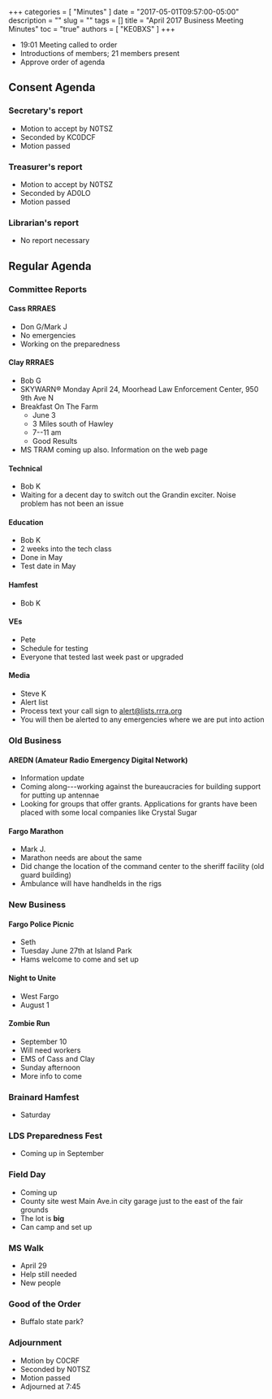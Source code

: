 +++
categories = [ "Minutes" ]
date = "2017-05-01T09:57:00-05:00"
description = ""
slug = ""
tags = []
title = "April 2017 Business Meeting Minutes"
toc = "true"
authors = [ "KE0BXS" ]
+++
* 19:01 Meeting called to order
* Introductions of members; 21 members present
* Approve order of agenda
<!--more-->
## Consent Agenda

### Secretary's report
* Motion to accept by N0TSZ
* Seconded by KC0DCF
* Motion passed

### Treasurer's report
* Motion to accept by N0TSZ
* Seconded by AD0LO
* Motion passed

### Librarian's report
* No report necessary

## Regular Agenda

### Committee Reports

#### Cass RRRAES
* Don G/Mark J
* No emergencies
* Working on the preparedness

#### Clay RRRAES
* Bob G
* SKYWARN&reg; Monday April 24, Moorhead Law Enforcement Center, 950 9th Ave N
* Breakfast On The Farm
    * June 3
    * 3 Miles south of Hawley
    * 7--11 am
    * Good Results
* MS TRAM coming up also. Information on the web page

#### Technical
* Bob K
* Waiting for a decent day to switch out the Grandin exciter. Noise problem
has not been an issue

#### Education
* Bob K
* 2 weeks into the tech class
* Done in May
* Test date in May

#### Hamfest
* Bob K

#### VEs
* Pete
* Schedule for testing
* Everyone that tested last week past or upgraded

#### Media
* Steve K
* Alert list
* Process text your call sign to alert@lists.rrra.org
* You will then be alerted to any emergencies where we are put into action

### Old Business

#### AREDN (Amateur Radio Emergency Digital Network)
* Information update
* Coming along---working against the bureaucracies for building support for putting up antennae
* Looking for groups that offer grants. Applications for grants have been placed with some local companies like Crystal Sugar

#### Fargo Marathon
* Mark J.
* Marathon needs are about the same
* Did change the location of the command center to the sheriff facility (old guard building)
* Ambulance will have handhelds in the rigs

### New Business

#### Fargo Police Picnic
* Seth
* Tuesday June 27th at Island Park
* Hams welcome to come and set up

#### Night to Unite
* West Fargo
* August 1

#### Zombie Run
* September 10
* Will need workers
* EMS of Cass and Clay
* Sunday afternoon
* More info to come

### Brainard Hamfest
* Saturday

### LDS Preparedness Fest
* Coming up in September

### Field Day
* Coming up
* County site west Main Ave.in city garage just to the east of the fair grounds
* The lot is **big**
* Can camp and set up

### MS Walk
* April 29
* Help still needed
* New people

### Good of the Order

* Buffalo state park?

### Adjournment
* Motion by C0CRF
* Seconded by N0TSZ
* Motion passed
* Adjourned at 7:45
